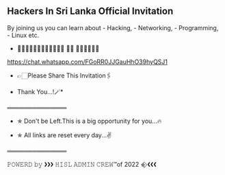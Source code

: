 ## Hackers In Sri Lanka Official Invitation 

By joining us you can learn about 
            - Hacking, 
            - Networking,
            - Programming,
            - Linux etc.

- ✯𝙰𝚍𝚖𝚒𝚜𝚜𝚒⃢⃢𝚘𝚗 𝙾𝚏 𝙷𝙸𝚂𝙻✺᭄  

https://chat.whatsapp.com/FGoRR0JJGauHhO39hyQSJ1


- 👉🏻Please Share This Invitation🖇️

- Thank You...!🪄*

══════════════

- ✯  Don't be Left.This is a big opportunity for you...🔥

- ✯  All links are reset every day...✌️

══════════════



𝙿𝙾𝚆𝙴𝚁𝙳 𝚋𝚢  ❯❯❯  𝙷𝙸𝚂𝙻 𝙰𝙳𝙼𝙸𝙽 𝙲𝚁𝙴𝚆™of 2022 ✯⃟    ❮❮❮
